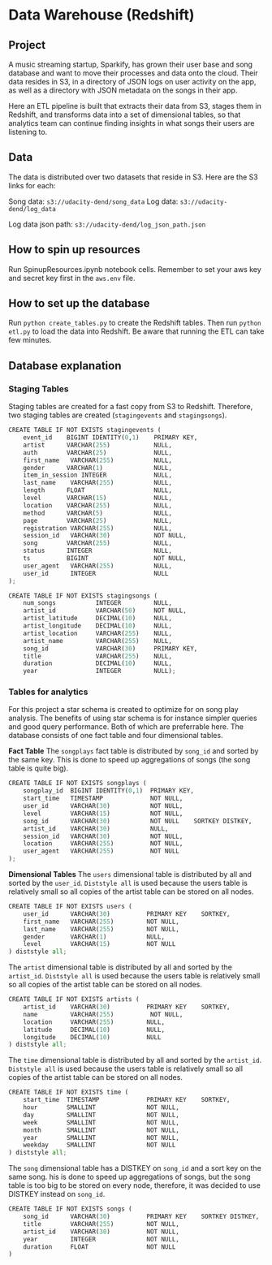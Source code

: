 # Data Warehouse (Redshift)

## Project
A music streaming startup, Sparkify, has grown their user base and song database and want to move their processes and data onto the cloud. Their data resides in S3, in a directory of JSON logs on user activity on the app, as well as a directory with JSON metadata on the songs in their app.

Here an ETL pipeline is built that extracts their data from S3, stages them in Redshift, and transforms data into a set of dimensional tables, so that analytics team can continue finding insights in what songs their users are listening to.

## Data
The data is distributed over two datasets that reside in S3. Here are the S3 links for each:

Song data: `s3://udacity-dend/song_data`
Log data: `s3://udacity-dend/log_data`

Log data json path: `s3://udacity-dend/log_json_path.json`

## How to spin up resources
Run SpinupResources.ipynb notebook cells. Remember to set your aws key and secret key first in the `aws.env` file.

## How to set up the database
Run `python create_tables.py` to create the Redshift tables. Then run `python etl.py` to load the data into Redshift. Be aware that running the ETL can take few minutes.

## Database explanation
### Staging Tables
Staging tables are created for a fast copy from S3 to Redshift. Therefore, two staging tables are created (`stagingevents` and `stagingsongs`).

```python
CREATE TABLE IF NOT EXISTS stagingevents (
    event_id    BIGINT IDENTITY(0,1)    PRIMARY KEY,
    artist      VARCHAR(255)            NULL,
    auth        VARCHAR(25)             NULL,
    first_name   VARCHAR(255)           NULL,
    gender      VARCHAR(1)              NULL,
    item_in_session INTEGER             NULL,
    last_name    VARCHAR(255)           NULL,
    length      FLOAT                   NULL,
    level       VARCHAR(15)             NULL,
    location    VARCHAR(255)            NULL,
    method      VARCHAR(5)              NULL,
    page        VARCHAR(25)             NULL,
    registration VARCHAR(255)           NULL,
    session_id   VARCHAR(30)            NOT NULL,
    song        VARCHAR(255)            NULL,
    status      INTEGER                 NULL,
    ts          BIGINT                  NOT NULL,
    user_agent   VARCHAR(255)           NULL,
    user_id      INTEGER                NULL
);

CREATE TABLE IF NOT EXISTS stagingsongs (
    num_songs           INTEGER         NULL,
    artist_id           VARCHAR(50)     NOT NULL,
    artist_latitude     DECIMAL(10)     NULL,
    artist_longitude    DECIMAL(10)     NULL,
    artist_location     VARCHAR(255)    NULL,
    artist_name         VARCHAR(255)    NULL,
    song_id             VARCHAR(30)     PRIMARY KEY,
    title               VARCHAR(255)    NULL,
    duration            DECIMAL(10)     NULL,
    year                INTEGER         NULL);
```

### Tables for analytics
For this project a star schema is created to optimize for on song play analysis. The benefits of using star schema is for instance simpler queries and good query performance. Both of which are preferrable here. The database consists of one fact table and four dimensional tables.

**Fact Table**
The `songplays` fact table is distributed by `song_id` and sorted by the same key. This is done to speed up aggregations of songs (the song table is quite big).

``` Python
CREATE TABLE IF NOT EXISTS songplays (
    songplay_id  BIGINT IDENTITY(0,1)  PRIMARY KEY,
    start_time   TIMESTAMP             NOT NULL,
    user_id      VARCHAR(30)           NOT NULL,
    level        VARCHAR(15)           NOT NULL,
    song_id      VARCHAR(30)           NOT NULL    SORTKEY DISTKEY,
    artist_id    VARCHAR(30)           NULL,
    session_id   VARCHAR(30)           NOT NULL,
    location     VARCHAR(255)          NOT NULL,
    user_agent   VARCHAR(255)          NOT NULL
);
```

**Dimensional Tables**
The `users` dimensional table is distributed by all and sorted by the `user_id`. `Diststyle all` is used because the users table is relatively small so all copies of the artist table can be stored on all nodes.

``` Python
CREATE TABLE IF NOT EXISTS users (
    user_id      VARCHAR(30)          PRIMARY KEY    SORTKEY,
    first_name   VARCHAR(255)         NOT NULL,
    last_name    VARCHAR(255)         NOT NULL,
    gender       VARCHAR(1)           NULL,
    level        VARCHAR(15)          NOT NULL
) diststyle all;
```

The `artist` dimensional table is distributed by all and sorted by the `artist_id`. `Diststyle all` is used because the users table is relatively small so all copies of the artist table can be stored on all nodes.

``` Python
CREATE TABLE IF NOT EXISTS artists (
    artist_id    VARCHAR(30)          PRIMARY KEY    SORTKEY,
    name         VARCHAR(255)          NOT NULL,
    location     VARCHAR(255)         NULL,
    latitude     DECIMAL(10)          NULL,
    longitude    DECIMAL(10)          NULL
) diststyle all;
```

The `time` dimensional table is distributed by all and sorted by the `artist_id`. `Diststyle all` is used because the users table is relatively small so all copies of the artist table can be stored on all nodes.

``` Python
CREATE TABLE IF NOT EXISTS time (
    start_time  TIMESTAMP             PRIMARY KEY    SORTKEY,
    hour        SMALLINT              NOT NULL,
    day         SMALLINT              NOT NULL,
    week        SMALLINT              NOT NULL,
    month       SMALLINT              NOT NULL,
    year        SMALLINT              NOT NULL,
    weekday     SMALLINT              NOT NULL
) diststyle all;
```


The `song` dimensional table has a DISTKEY on `song_id` and a sort key on the same song. his is done to speed up aggregations of songs, but the song table is too big to be stored on every node, therefore, it was decided to use DISTKEY instead on `song_id`.

``` Python
CREATE TABLE IF NOT EXISTS songs (
    song_id      VARCHAR(30)          PRIMARY KEY    SORTKEY DISTKEY,
    title        VARCHAR(255)         NOT NULL,
    artist_id    VARCHAR(30)          NOT NULL,
    year         INTEGER              NOT NULL,
    duration     FLOAT                NOT NULL
)
```